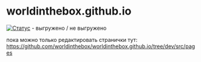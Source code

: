 # worldinthebox.github.io

[![Статус](https://travis-ci.org/worldinthebox/worldinthebox.github.io.svg?branch=dev)](https://travis-ci.org/worldinthebox/worldinthebox.github.io) - выгружено / не выгружено

пока можно только редактировать странички тут: https://github.com/worldinthebox/worldinthebox.github.io/tree/dev/src/pages
